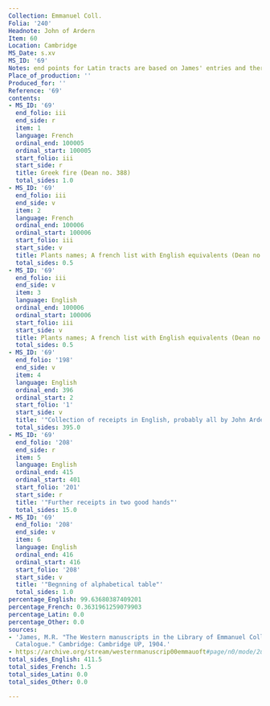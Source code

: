 ```yaml
---
Collection: Emmanuel Coll.
Folia: '240'
Headnote: John of Ardern
Item: 60
Location: Cambridge
MS_Date: s.xv
MS_ID: '69'
Notes: end points for Latin tracts are based on James' entries and therefore approximate
Place_of_production: ''
Produced_for: ''
Reference: '69'
contents:
- MS_ID: '69'
  end_folio: iii
  end_side: r
  item: 1
  language: French
  ordinal_end: 100005
  ordinal_start: 100005
  start_folio: iii
  start_side: r
  title: Greek fire (Dean no. 388)
  total_sides: 1.0
- MS_ID: '69'
  end_folio: iii
  end_side: v
  item: 2
  language: French
  ordinal_end: 100006
  ordinal_start: 100006
  start_folio: iii
  start_side: v
  title: Plants names; A french list with English equivalents (Dean no. 314)
  total_sides: 0.5
- MS_ID: '69'
  end_folio: iii
  end_side: v
  item: 3
  language: English
  ordinal_end: 100006
  ordinal_start: 100006
  start_folio: iii
  start_side: v
  title: Plants names; A french list with English equivalents (Dean no. 314)
  total_sides: 0.5
- MS_ID: '69'
  end_folio: '198'
  end_side: v
  item: 4
  language: English
  ordinal_end: 396
  ordinal_start: 2
  start_folio: '1'
  start_side: v
  title: '"Collection of receipts in English, probably all by John Ardern of Newark"'
  total_sides: 395.0
- MS_ID: '69'
  end_folio: '208'
  end_side: r
  item: 5
  language: English
  ordinal_end: 415
  ordinal_start: 401
  start_folio: '201'
  start_side: r
  title: '"Further receipts in two good hands"'
  total_sides: 15.0
- MS_ID: '69'
  end_folio: '208'
  end_side: v
  item: 6
  language: English
  ordinal_end: 416
  ordinal_start: 416
  start_folio: '208'
  start_side: v
  title: '"Begnning of alphabetical table"'
  total_sides: 1.0
percentage_English: 99.63680387409201
percentage_French: 0.3631961259079903
percentage_Latin: 0.0
percentage_Other: 0.0
sources:
- 'James, M.R. "The Western manuscripts in the Library of Emmanuel College: A Descriptive
  Catalogue." Cambridge: Cambridge UP, 1904.'
- https://archive.org/stream/westernmanuscrip00emmauoft#page/n0/mode/2up
total_sides_English: 411.5
total_sides_French: 1.5
total_sides_Latin: 0.0
total_sides_Other: 0.0

---
```

